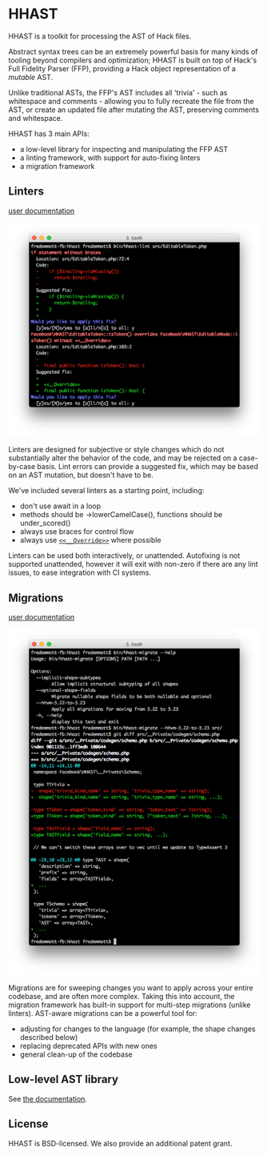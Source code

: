 # HHAST

HHAST is a toolkit for processing the AST of Hack files.

Abstract syntax trees can be an extremely powerful basis for many kinds of tooling beyond compilers and optimization; HHAST is built on top of Hack's Full Fidelity Parser (FFP), providing a Hack object representation of a *mutable* AST.

Unlike traditional ASTs, the FFP's AST includes all 'trivia' - such as whitespace and comments - allowing you to fully recreate the file from the AST, or create an updated file after mutating the AST, preserving comments and whitespace.

HHAST has 3 main APIs:

* a low-level library for inspecting and manipulating the FFP AST
* a linting framework, with support for auto-fixing linters
* a migration framework

## Linters

[user documentation](docs/linters-usage.md)

![screenshot of lint errors](docs/linters.png)

Linters are designed for subjective or style changes which do not substantially alter the behavior of the code, and may be rejected on a case-by-case basis. Lint errors can provide a suggested fix, which may be based on an AST mutation, but doesn't have to be.

We've included several linters as a starting point, including:

* don't use await in a loop
* methods should be ->lowerCamelCase(), functions should be under_scored()
* always use braces for control flow
* always use [`<<__Override>>`](https://docs.hhvm.com/hack/attributes/special#__override) where possible

Linters can be used both interactively, or unattended. Autofixing is not supported unattended, however it will exit with non-zero if there are any lint issues, to ease integration with CI systems.

## Migrations

[user documentation](docs/migrations-usage.md)

![screenshot of a migration](docs/migrations.png)

Migrations are for sweeping changes you want to apply across your entire codebase, and are often more complex. Taking this into account, the migration framework has built-in support for multi-step migrations (unlike linters). AST-aware migrations can be a powerful tool for:

* adjusting for changes to the language (for example, the shape changes described below)
* replacing deprecated APIs with new ones
* general clean-up of the codebase

## Low-level AST library

See [the documentation](doc/ast-lib.md).

## License
HHAST is BSD-licensed. We also provide an additional patent grant.
